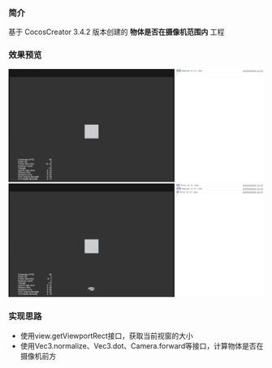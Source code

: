 ### 简介

基于 CocosCreator 3.4.2 版本创建的 **物体是否在摄像机范围内** 工程

### 效果预览
![image](../../gif/202203/2022030551.gif)
![image](../../gif/202203/2022030552.gif)

### 实现思路
- 使用view.getViewportRect接口，获取当前视窗的大小
- 使用Vec3.normalize、Vec3.dot、Camera.forward等接口，计算物体是否在摄像机前方
